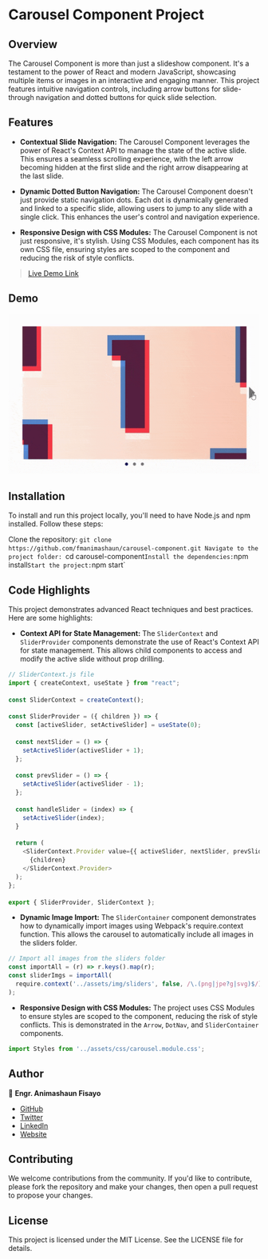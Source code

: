 # Carousel Component Project
## Overview
The Carousel Component is more than just a slideshow component. It's a testament to the power of React and modern JavaScript, showcasing multiple items or images in an interactive and engaging manner. This project features intuitive navigation controls, including arrow buttons for slide-through navigation and dotted buttons for quick slide selection.

## Features
- **Contextual Slide Navigation:** The Carousel Component leverages the power of React's Context API to manage the state of the active slide. This ensures a seamless scrolling experience, with the left arrow becoming hidden at the first slide and the right arrow disappearing at the last slide.

- **Dynamic Dotted Button Navigation:** The Carousel Component doesn't just provide static navigation dots. Each dot is dynamically generated and linked to a specific slide, allowing users to jump to any slide with a single click. This enhances the user's control and navigation experience.

- **Responsive Design with CSS Modules:** The Carousel Component is not just responsive, it's stylish. Using CSS Modules, each component has its own CSS file, ensuring styles are scoped to the component and reducing the risk of style conflicts.


> [Live Demo Link](https://fmanimashaun.github.io/carousel-component//)

## Demo

![screenshot](./src/assets/img/demo.gif)

## Installation
To install and run this project locally, you'll need to have Node.js and npm installed. Follow these steps:

Clone the repository: `git clone https://github.com/fmanimashaun/carousel-component.git
Navigate to the project folder: `cd carousel-component`
Install the dependencies: `npm install`
Start the project: `npm start`

## Code Highlights

This project demonstrates advanced React techniques and best practices. Here are some highlights:
- **Context API for State Management:** The `SliderContext` and `SliderProvider` components demonstrate the use of React's Context API for state management. This allows child components to access and modify the active slide without prop drilling.
```javascript
// SliderContext.js file
import { createContext, useState } from "react";

const SliderContext = createContext();

const SliderProvider = ({ children }) => {
  const [activeSlider, setActiveSlider] = useState(0);

  const nextSlider = () => {
    setActiveSlider(activeSlider + 1);
  };

  const prevSlider = () => {
    setActiveSlider(activeSlider - 1);
  };

  const handleSlider = (index) => {
    setActiveSlider(index);
  }

  return (
    <SliderContext.Provider value={{ activeSlider, nextSlider, prevSlider, handleSlider }}>
      {children}
    </SliderContext.Provider>
  );
};

export { SliderProvider, SliderContext };

```

- **Dynamic Image Import:** The `SliderContainer` component demonstrates how to dynamically import images using Webpack's require.context function. This allows the carousel to automatically include all images in the sliders folder.

```javascript 
// Import all images from the sliders folder
const importAll = (r) => r.keys().map(r);
const sliderImgs = importAll(
  require.context('../assets/img/sliders', false, /\.(png|jpe?g|svg)$/),
);

```

- **Responsive Design with CSS Modules:** The project uses CSS Modules to ensure styles are scoped to the component, reducing the risk of style conflicts. This is demonstrated in the `Arrow`, `DotNav`, and `SliderContainer` components.

```javascript
import Styles from '../assets/css/carousel.module.css';
```

## Author

👤 **Engr. Animashaun Fisayo**

- [GitHub](https://github.com/fmanimashaun)
- [Twitter](https://twitter.com/fmanimashaun)
- [LinkedIn](https://www.linkedin.com/in/fmanimashaun/)
- [Website](https://fmanimashaun.com)
## Contributing
We welcome contributions from the community. If you'd like to contribute, please fork the repository and make your changes, then open a pull request to propose your changes.

## License
This project is licensed under the MIT License. See the LICENSE file for details.